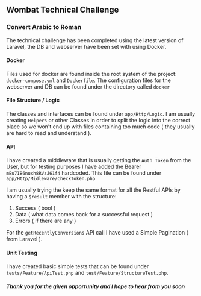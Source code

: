 ## Wombat Technical Challenge

### Convert Arabic to Roman

The technical challenge has been completed using the latest version of Laravel, the DB and webserver have been set with 
using Docker.

#### Docker
Files used for docker are found inside the root system of the project: `docker-compose.yml` and `Dockerfile`.
The configuration files for the webserver and DB can be found under the directory called `docker`


#### File Structure / Logic
The classes and interfaces can be found under `app/Http/Logic`. I am usually creating `Helpers` or other Classes in order to split the logic into the correct place so we 
won't end up with files containing too much code ( they usually are hard to read and understand ).

#### API
I have created a middleware that is usually getting the `Auth Token` from the User, but for testing purposes I have added the Bearer `mBu7IB6nuxh8RVzJ61f4` hardcoded. This file can be found under `app/Http/Midleware/CheckToken.php`

I am usually trying the keep the same format for all the Restful APIs by having a `$result` member with the structure:
1. Success ( bool )
2. Data ( what data comes back for a successful request )
3. Errors ( if there are any )

For the `getRecentlyConversions` API call I have used a Simple Pagination ( from Laravel ).

#### Unit Testing

I have created basic simple tests that can be found under `tests/Feature/ApiTest.php` and `test/Feature/StructureTest.php`.

##### Thank you for the given opportunity and I hope to hear from you soon
